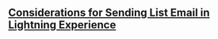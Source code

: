 ## [Considerations for Sending List Email in Lightning Experience](https://help.salesforce.com/articleView?id=email_list_email_considerations.htm&type=5)

